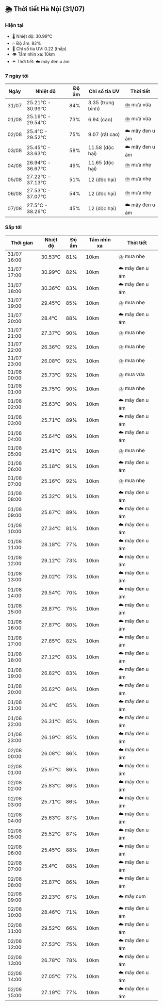 ## 🌦️ Thời tiết Hà Nội (31/07)

### Hiện tại

- 🌡️ Nhiệt độ: 30.99℃
- 💦 Độ ẩm: 82%
- 🌟 Chỉ số tia UV: 0.22 (thấp)
- 👁️ Tầm nhìn xa: 10km
- ☂️ Thời tiết: ☁️ mây đen u ám

### 7 ngày tới

| Ngày | Nhiệt độ | Độ ẩm | Chỉ số tia UV | Thời tiết |
| --- | --- | --- | --- | --- |
| 31/07 | 25.21℃ - 30.99℃ | 84% | 3.35 (trung bình) | ⛈️ mưa vừa |
| 01/08 | 25.16℃ - 29.54℃ | 73% | 6.94 (cao) | ⛈️ mưa vừa |
| 02/08 | 25.4℃ - 29.52℃ | 75% | 9.07 (rất cao) | ☁️ mây đen u ám |
| 03/08 | 25.45℃ - 33.63℃ | 58% | 11.58 (độc hại) | ☁️ mây đen u ám |
| 04/08 | 26.94℃ - 36.67℃ | 49% | 11.65 (độc hại) | ⛈️ mưa nhẹ |
| 05/08 | 27.22℃ - 37.13℃ | 51% | 12 (độc hại) | ⛈️ mưa nhẹ |
| 06/08 | 27.53℃ - 37.07℃ | 54% | 12 (độc hại) | ⛈️ mưa nhẹ |
| 07/08 | 27.5℃ - 38.26℃ | 45% | 12 (độc hại) | ☁️ mây đen u ám |

### Sắp tới

| Thời gian | Nhiệt độ | Độ ẩm | Tầm nhìn xa | Thời tiết |
| --- | --- | --- | --- | --- |
| 31/07 16:00 | 30.53℃ | 81% | 10km | ⛈️ mưa nhẹ |
| 31/07 17:00 | 30.99℃ | 82% | 10km | ☁️ mây đen u ám |
| 31/07 18:00 | 30.36℃ | 83% | 10km | ☁️ mây đen u ám |
| 31/07 19:00 | 29.45℃ | 85% | 10km | ⛈️ mưa nhẹ |
| 31/07 20:00 | 28.4℃ | 88% | 10km | ☁️ mây đen u ám |
| 31/07 21:00 | 27.37℃ | 90% | 10km | ⛈️ mưa nhẹ |
| 31/07 22:00 | 26.36℃ | 92% | 10km | ⛈️ mưa nhẹ |
| 31/07 23:00 | 26.08℃ | 92% | 10km | ⛈️ mưa nhẹ |
| 01/08 00:00 | 25.73℃ | 92% | 10km | ⛈️ mưa vừa |
| 01/08 01:00 | 25.75℃ | 90% | 10km | ⛈️ mưa nhẹ |
| 01/08 02:00 | 25.63℃ | 90% | 10km | ☁️ mây đen u ám |
| 01/08 03:00 | 25.71℃ | 89% | 10km | ☁️ mây đen u ám |
| 01/08 04:00 | 25.64℃ | 89% | 10km | ☁️ mây đen u ám |
| 01/08 05:00 | 25.41℃ | 91% | 10km | ⛈️ mưa nhẹ |
| 01/08 06:00 | 25.18℃ | 91% | 10km | ☁️ mây đen u ám |
| 01/08 07:00 | 25.16℃ | 92% | 10km | ⛈️ mưa nhẹ |
| 01/08 08:00 | 25.32℃ | 91% | 10km | ☁️ mây đen u ám |
| 01/08 09:00 | 25.67℃ | 89% | 10km | ☁️ mây đen u ám |
| 01/08 10:00 | 27.34℃ | 81% | 10km | ☁️ mây đen u ám |
| 01/08 11:00 | 28.18℃ | 77% | 10km | ☁️ mây đen u ám |
| 01/08 12:00 | 29.12℃ | 73% | 10km | ☁️ mây đen u ám |
| 01/08 13:00 | 29.02℃ | 73% | 10km | ☁️ mây đen u ám |
| 01/08 14:00 | 29.54℃ | 70% | 10km | ☁️ mây đen u ám |
| 01/08 15:00 | 28.87℃ | 75% | 10km | ☁️ mây đen u ám |
| 01/08 16:00 | 27.87℃ | 80% | 10km | ☁️ mây đen u ám |
| 01/08 17:00 | 27.65℃ | 82% | 10km | ☁️ mây đen u ám |
| 01/08 18:00 | 27.12℃ | 83% | 10km | ☁️ mây đen u ám |
| 01/08 19:00 | 26.82℃ | 83% | 10km | ☁️ mây đen u ám |
| 01/08 20:00 | 26.62℃ | 84% | 10km | ☁️ mây đen u ám |
| 01/08 21:00 | 26.4℃ | 85% | 10km | ☁️ mây đen u ám |
| 01/08 22:00 | 26.31℃ | 85% | 10km | ☁️ mây đen u ám |
| 01/08 23:00 | 26.19℃ | 85% | 10km | ☁️ mây đen u ám |
| 02/08 00:00 | 26.08℃ | 86% | 10km | ☁️ mây đen u ám |
| 02/08 01:00 | 25.97℃ | 86% | 10km | ☁️ mây đen u ám |
| 02/08 02:00 | 25.83℃ | 86% | 10km | ☁️ mây đen u ám |
| 02/08 03:00 | 25.71℃ | 86% | 10km | ☁️ mây đen u ám |
| 02/08 04:00 | 25.63℃ | 87% | 10km | ☁️ mây đen u ám |
| 02/08 05:00 | 25.52℃ | 87% | 10km | ☁️ mây đen u ám |
| 02/08 06:00 | 25.45℃ | 88% | 10km | ☁️ mây đen u ám |
| 02/08 07:00 | 25.4℃ | 88% | 10km | ☁️ mây đen u ám |
| 02/08 08:00 | 25.87℃ | 86% | 10km | ☁️ mây đen u ám |
| 02/08 09:00 | 29.23℃ | 67% | 10km | ☁️ mây cụm |
| 02/08 10:00 | 28.46℃ | 71% | 10km | ☁️ mây đen u ám |
| 02/08 11:00 | 29.52℃ | 66% | 10km | ☁️ mây đen u ám |
| 02/08 12:00 | 27.53℃ | 75% | 10km | ☁️ mây đen u ám |
| 02/08 13:00 | 26.78℃ | 78% | 10km | ☁️ mây đen u ám |
| 02/08 14:00 | 27.05℃ | 77% | 10km | ☁️ mây đen u ám |
| 02/08 15:00 | 27.19℃ | 77% | 10km | ☁️ mây đen u ám |

